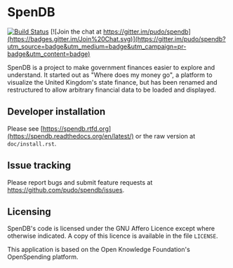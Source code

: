 # SpenDB

[![Build Status](https://travis-ci.org/pudo/spendb.png?branch=master)](https://travis-ci.org/pudo/spendb)
[![Join the chat at https://gitter.im/pudo/spendb](https://badges.gitter.im/Join%20Chat.svg)](https://gitter.im/pudo/spendb?utm_source=badge&utm_medium=badge&utm_campaign=pr-badge&utm_content=badge)

SpenDB is a project to make government finances easier to explore
and understand. It started out as "Where does my money go", a platform
to visualize the United Kingdom's state finance, but has been renamed
and restructured to allow arbitrary financial data to be loaded and
displayed.

## Developer installation

Please see [https://spendb.rtfd.org](https://spendb.readthedocs.org/en/latest/) or the raw version at ``doc/install.rst``.

## Issue tracking

Please report bugs and submit feature requests at https://github.com/pudo/spendb/issues.

## Licensing

SpenDB's code is licensed under the GNU Affero Licence except where otherwise indicated. A copy of this licence is available in the file ``LICENSE``.

This application is based on the Open Knowledge Foundation's OpenSpending platform.
